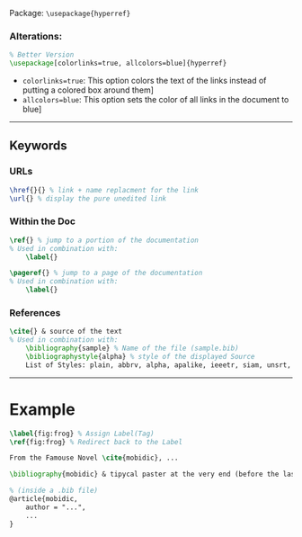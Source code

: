 Package: `\usepackage{hyperref}`

### Alterations:
```latex
% Better Version
\usepackage[colorlinks=true, allcolors=blue]{hyperref}
```
- `colorlinks=true`: This option colors the text of the links instead of putting a colored box around them]
- `allcolors=blue`: This option sets the color of all links in the document to blue]

---
## Keywords
### URLs
```LaTeX
\href{}{} % link + name replacment for the link
\url{} % display the pure unedited link
```

### Within the Doc
```latex
\ref{} % jump to a portion of the documentation
% Used in combination with:
	\label{}

\pageref{} % jump to a page of the documentation
% Used in combination with:
	\label{}
```

### References
```latex
\cite{} & source of the text
% Used in combination with:
	\bibliography{sample} % Name of the file (sample.bib)
	\bibliographystyle{alpha} % style of the displayed Source
	List of Styles: plain, abbrv, alpha, apalike, ieeetr, siam, unsrt, amsalpha, amsplain, gerabbrv, geralpha, gerapali, gerplain, gerunsrt, addrconv, birthday, email, acm, abbrvnat, plainnat, unsrtnat, jphysicsB, agsm, apsr, dcu, jmr, nederlands, kluwer, prsty, achicago, osa, 
```

---
# Example
```LaTeX
\label{fig:frog} % Assign Label(Tag)
\ref{fig:frog} % Redirect back to the Label
```

```LaTeX
From the Famouse Novel \cite{mobidic}, ...

\bibliography{mobidic} & tipycal paster at the very end (before the last /end{})

% (inside a .bib file)
@article{mobidic,
	author = "...",
	...
}
```

